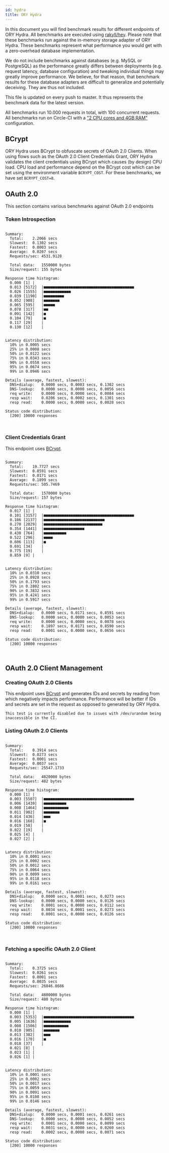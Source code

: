 ```yaml
---
id: hydra
title: ORY Hydra
---
```


In this document you will find benchmark results for different endpoints of ORY Hydra. All benchmarks are executed
using [rakyll/hey](https://github.com/rakyll/hey). Please note that these benchmarks run against the in-memory storage
adapter of ORY Hydra. These benchmarks represent what performance you would get with a zero-overhead database implementation.

We do not include benchmarks against databases (e.g. MySQL or PostgreSQL) as the performance greatly differs between
deployments (e.g. request latency, database configuration) and tweaking individual things may greatly improve performance.
We believe, for that reason, that benchmark results for these database adapters are difficult to generalize and potentially
deceiving. They are thus not included.

This file is updated on every push to master. It thus represents the benchmark data for the latest version.

All benchmarks run 10.000 requests in total, with 100 concurrent requests. All benchmarks run on Circle-CI with a
["2 CPU cores and 4GB RAM"](https://support.circleci.com/hc/en-us/articles/360000489307-Why-do-my-tests-take-longer-to-run-on-CircleCI-than-locally-)
configuration.

## BCrypt

ORY Hydra uses BCrypt to obfuscate secrets of OAuth 2.0 Clients. When using flows such as the OAuth 2.0 Client Credentials
Grant, ORY Hydra validates the client credentials using BCrypt which causes (by design) CPU load. CPU load and performance
depend on the BCrypt cost which can be set using the environment variable `BCRYPT_COST`. For these benchmarks,
we have set `BCRYPT_COST=8`.

## OAuth 2.0

This section contains various benchmarks against OAuth 2.0 endpoints

### Token Introspection

```

Summary:
  Total:	2.2066 secs
  Slowest:	0.1302 secs
  Fastest:	0.0003 secs
  Average:	0.0207 secs
  Requests/sec:	4531.9128
  
  Total data:	1550000 bytes
  Size/request:	155 bytes

Response time histogram:
  0.000 [1]	|
  0.013 [5172]	|■■■■■■■■■■■■■■■■■■■■■■■■■■■■■■■■■■■■■■■■
  0.026 [1555]	|■■■■■■■■■■■■
  0.039 [1190]	|■■■■■■■■■
  0.052 [908]	|■■■■■■■
  0.065 [595]	|■■■■■
  0.078 [317]	|■■
  0.091 [142]	|■
  0.104 [79]	|■
  0.117 [29]	|
  0.130 [12]	|


Latency distribution:
  10% in 0.0005 secs
  25% in 0.0008 secs
  50% in 0.0122 secs
  75% in 0.0343 secs
  90% in 0.0558 secs
  95% in 0.0674 secs
  99% in 0.0946 secs

Details (average, fastest, slowest):
  DNS+dialup:	0.0000 secs, 0.0003 secs, 0.1302 secs
  DNS-lookup:	0.0000 secs, 0.0000 secs, 0.0056 secs
  req write:	0.0000 secs, 0.0000 secs, 0.0084 secs
  resp wait:	0.0206 secs, 0.0002 secs, 0.1301 secs
  resp read:	0.0000 secs, 0.0000 secs, 0.0028 secs

Status code distribution:
  [200]	10000 responses



```

### Client Credentials Grant

This endpoint uses [BCrypt](#bcrypt).

```

Summary:
  Total:	19.7727 secs
  Slowest:	0.8591 secs
  Fastest:	0.0171 secs
  Average:	0.1899 secs
  Requests/sec:	505.7469
  
  Total data:	1570000 bytes
  Size/request:	157 bytes

Response time histogram:
  0.017 [1]	|
  0.101 [3157]	|■■■■■■■■■■■■■■■■■■■■■■■■■■■■■■■■■■■■■■■■
  0.186 [2137]	|■■■■■■■■■■■■■■■■■■■■■■■■■■■
  0.270 [2029]	|■■■■■■■■■■■■■■■■■■■■■■■■■■
  0.354 [1441]	|■■■■■■■■■■■■■■■■■■
  0.438 [764]	|■■■■■■■■■■
  0.522 [296]	|■■■■
  0.606 [113]	|■
  0.691 [34]	|
  0.775 [19]	|
  0.859 [9]	|


Latency distribution:
  10% in 0.0310 secs
  25% in 0.0928 secs
  50% in 0.1793 secs
  75% in 0.2802 secs
  90% in 0.3832 secs
  95% in 0.4241 secs
  99% in 0.5917 secs

Details (average, fastest, slowest):
  DNS+dialup:	0.0000 secs, 0.0171 secs, 0.8591 secs
  DNS-lookup:	0.0000 secs, 0.0000 secs, 0.0053 secs
  req write:	0.0000 secs, 0.0000 secs, 0.0078 secs
  resp wait:	0.1897 secs, 0.0171 secs, 0.8590 secs
  resp read:	0.0001 secs, 0.0000 secs, 0.0656 secs

Status code distribution:
  [200]	10000 responses



```

## OAuth 2.0 Client Management

### Creating OAuth 2.0 Clients

This endpoint uses [BCrypt](#bcrypt) and generates IDs and secrets by reading from  which negatively impacts
performance. Performance will be better if IDs and secrets are set in the request as opposed to generated by ORY Hydra.

```
This test is currently disabled due to issues with /dev/urandom being inaccessible in the CI.
```

### Listing OAuth 2.0 Clients

```

Summary:
  Total:	0.3914 secs
  Slowest:	0.0273 secs
  Fastest:	0.0001 secs
  Average:	0.0037 secs
  Requests/sec:	25547.1733
  
  Total data:	4820000 bytes
  Size/request:	482 bytes

Response time histogram:
  0.000 [1]	|
  0.003 [5507]	|■■■■■■■■■■■■■■■■■■■■■■■■■■■■■■■■■■■■■■■■
  0.006 [1439]	|■■■■■■■■■■
  0.008 [1464]	|■■■■■■■■■■■
  0.011 [902]	|■■■■■■■
  0.014 [436]	|■■■
  0.016 [168]	|■
  0.019 [58]	|
  0.022 [19]	|
  0.025 [4]	|
  0.027 [2]	|


Latency distribution:
  10% in 0.0001 secs
  25% in 0.0002 secs
  50% in 0.0012 secs
  75% in 0.0064 secs
  90% in 0.0099 secs
  95% in 0.0118 secs
  99% in 0.0161 secs

Details (average, fastest, slowest):
  DNS+dialup:	0.0000 secs, 0.0001 secs, 0.0273 secs
  DNS-lookup:	0.0000 secs, 0.0000 secs, 0.0126 secs
  req write:	0.0001 secs, 0.0000 secs, 0.0112 secs
  resp wait:	0.0034 secs, 0.0001 secs, 0.0273 secs
  resp read:	0.0001 secs, 0.0000 secs, 0.0126 secs

Status code distribution:
  [200]	10000 responses



```

### Fetching a specific OAuth 2.0 Client

```

Summary:
  Total:	0.3725 secs
  Slowest:	0.0261 secs
  Fastest:	0.0001 secs
  Average:	0.0035 secs
  Requests/sec:	26846.8686
  
  Total data:	4800000 bytes
  Size/request:	480 bytes

Response time histogram:
  0.000 [1]	|
  0.003 [5353]	|■■■■■■■■■■■■■■■■■■■■■■■■■■■■■■■■■■■■■■■■
  0.005 [1636]	|■■■■■■■■■■■■
  0.008 [1506]	|■■■■■■■■■■■
  0.010 [905]	|■■■■■■■
  0.013 [382]	|■■■
  0.016 [170]	|■
  0.018 [37]	|
  0.021 [8]	|
  0.023 [1]	|
  0.026 [1]	|


Latency distribution:
  10% in 0.0001 secs
  25% in 0.0002 secs
  50% in 0.0017 secs
  75% in 0.0059 secs
  90% in 0.0091 secs
  95% in 0.0108 secs
  99% in 0.0146 secs

Details (average, fastest, slowest):
  DNS+dialup:	0.0000 secs, 0.0001 secs, 0.0261 secs
  DNS-lookup:	0.0000 secs, 0.0000 secs, 0.0052 secs
  req write:	0.0001 secs, 0.0000 secs, 0.0099 secs
  resp wait:	0.0031 secs, 0.0000 secs, 0.0260 secs
  resp read:	0.0002 secs, 0.0000 secs, 0.0071 secs

Status code distribution:
  [200]	10000 responses



```
